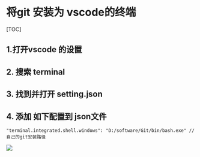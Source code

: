 # 将git 安装为 vscode的终端

[TOC]

## 1.打开vscode 的设置





## 2. 搜索 terminal 



## 3. 找到并打开 setting.json



## 4. 添加 如下配置到 json文件



```
"terminal.integrated.shell.windows": "D:/software/Git/bin/bash.exe" //自己的git安装路径
```

![](E:\study_notes\resource\vscode_setting_terminal_git.jpg)